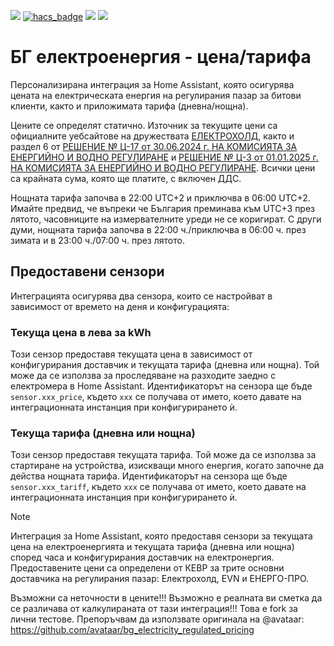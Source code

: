 [![](https://img.shields.io/github/release/vlado05/bg_electricity_regulated_pricing_bg_tok/all.svg?style=for-the-badge)](https://github.com/vlado05/bg_electricity_regulated_pricing_bg_tok/releases)
[![hacs_badge](https://img.shields.io/badge/HACS-Custom-orange.svg?style=for-the-badge)](https://github.com/hacs/integration)
[![](https://img.shields.io/github/license/vlado05/bg_electricity_regulated_pricing_bg_tok?style=for-the-badge)](LICENSE.txt)
[![](https://img.shields.io/github/workflow/status/vlado05/bg_electricity_regulated_pricing_bg_tok/Python%20package?style=for-the-badge)](https://github.com/vlado05/bg_electricity_regulated_pricing_bg_tok/actions)

# БГ електроенергия - цена/тарифа
Персонализирана интеграция за Home Assistant, която осигурява цената на електрическата енергия на регулирания пазар за битови клиенти, както и приложимата тарифа (дневна/нощна).

Цените се определят статично. Източник за текущите цени са официалните уебсайтове на дружествата [ЕЛЕКТРОХОЛД](https://electrohold.bg/bg/sales/domakinstva/snabdyavane-po-regulirani-ceni/), както и раздел 6 от [РЕШЕНИЕ № Ц-17 от 30.06.2024 г. НА КОМИСИЯТА ЗА ЕНЕРГИЙНО И ВОДНО РЕГУЛИРАНЕ](https://www.dker.bg/uploads/reshenia/2024/res-c-17-2024.pdf) и [РЕШЕНИЕ № Ц-3 от 01.01.2025 г. НА КОМИСИЯТА ЗА ЕНЕРГИЙНО И ВОДНО РЕГУЛИРАНЕ](https://www.dker.bg/uploads/reshenia/2025/res_c-03_25.pdf). Всички цени са крайната сума, която ще платите, с включен ДДС.

Нощната тарифа започва в 22:00 UTC+2 и приключва в 06:00 UTC+2. Имайте предвид, че въпреки че България преминава към UTC+3 през лятото, часовниците на измервателните уреди не се коригират. С други думи, нощната тарифа започва в 22:00 ч./приключва в 06:00 ч. през зимата и в 23:00 ч./07:00 ч. през лятото.

## Предоставени сензори

Интеграцията осигурява два сензора, които се настройват в зависимост от времето на деня и конфигурацията:

### Текуща цена в лева за kWh

Този сензор предоставя текущата цена в зависимост от конфигурирания доставчик и текущата тарифа (дневна или нощна). Той може да се използва за проследяване на разходите заедно с електромера в Home Assistant. Идентификаторът на сензора ще бъде `sensor.xxx_price`, където `xxx` се получава от името, което давате на интеграционната инстанция при конфигурирането ѝ.

### Текуща тарифа (дневна или нощна)

Този сензор предоставя текущата тарифа. Той може да се използва за стартиране на устройства, изискващи много енергия, когато започне да действа нощната тарифа. Идентификаторът на сензора ще бъде `sensor.xxx_tariff`, където `xxx` се получава от името, което давате на интеграционната инстанция при конфигурирането ѝ.

> [!NOTE]
> Интеграция за Home Assistant, която предоставя сензори за текущата цена на електроенергията и текущата тарифа (дневна или нощна) според часа и конфигурирания доставчик на електронергия. Предоставените цени са определени от КЕВР за трите основни доставчика на регулирания пазар: Електрохолд, EVN и ЕНЕРГО-ПРО.
> 
Възможни са неточности в цените!!!
Възможно е реалната ви сметка да се различава от калкулираната от тази интеграция!!!
Това е fork за лични тестове. Препоръчвам да използвате оригинала на @avataar: https://github.com/avataar/bg_electricity_regulated_pricing
